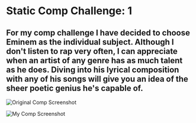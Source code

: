# Static Comp Challenge: 1

## For my comp challenge I have decided to choose Eminem as the individual subject. Although I don't listen to rap very often, I can appreciate when an artist of any genre has as much talent as he does. Diving into his lyrical composition with any of his songs will give you an idea of the sheer poetic genius he's capable of.

![Original Comp Screenshot](https://user-images.githubusercontent.com/28741948/28325558-5d051d18-6b9b-11e7-8afe-9fec8285a566.png)

![My Comp Screenshot](https://user-images.githubusercontent.com/28741948/28325588-6ef029b4-6b9b-11e7-9949-639d6f5ed1f0.png)

